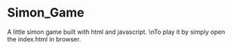 # Simon_Game
A little simon game built with html and javascript.
\nTo play it by simply open the index.html in browser.
